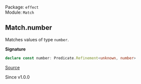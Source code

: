 Package: `effect`<br />
Module: `Match`<br />

## Match.number

Matches values of type `number`.

**Signature**

```ts
declare const number: Predicate.Refinement<unknown, number>
```

[Source](https://github.com/Effect-TS/effect/tree/main/packages/effect/src/Match.ts#L977)

Since v1.0.0